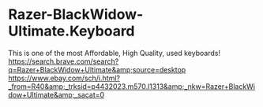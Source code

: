 # Razer-BlackWidow-Ultimate.Keyboard
This is one of the most Affordable, High Quality, used keyboards! https://search.brave.com/search?q=Razer+BlackWidow+Ultimate&amp;source=desktop https://www.ebay.com/sch/i.html?_from=R40&amp;_trksid=p4432023.m570.l1313&amp;_nkw=Razer+BlackWidow+Ultimate&amp;_sacat=0
